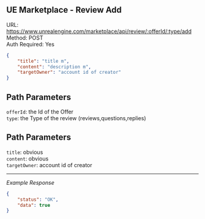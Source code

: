 ## UE Marketplace - Review Add

URL: https://www.unrealengine.com/marketplace/api/review/:offerId/:type/add \
Method: POST \
Auth Required: Yes

```json
{
    "title": "title m",
    "content": "description m",
    "targetOwner": "account id of creator"
}
```

## Path Parameters

`offerId`: the Id of the Offer <br/>
`type`: the Type of the review (reviews,questions,replies)

## Path Parameters

`title`: obvious <br/>
`content`: obvious <br/>
`targetOwner`: account id of creator 

---

_Example Response_

```json
{
    "status": "OK",
    "data": true
}
```
